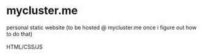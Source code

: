 # mycluster.me
personal static website (to be hosted @ mycluster.me once i figure out how to do that)<br>
<br>
HTML/CSS/JS
